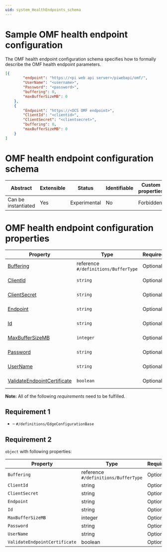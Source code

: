 ```yaml
---
uid: system_HealthEndpoints_schema
---
```


# Sample OMF health endpoint configuration

The OMF health endpoint configuration schema specifies how to formally describe the OMF health endpoint parameters.

```json
[{
        "endpoint": "https://<pi web api server>/piwebapi/omf/",
        "UserName": "<username>",
        "Password": "<password>",
        "buffering": 0,
        "maxBufferSizeMB": 0
    },
    {
        "Endpoint": "https://<OCS OMF endpoint>",
        "ClientId": "<clientid>",
        "ClientSecret": "<clientsecret>",
        "buffering": 0,
        "maxBufferSizeMB": 0
    }
]
```

# OMF health endpoint configuration schema

| Abstract            | Extensible | Status       | Identifiable | Custom properties | Additional properties | Defined in                                                               |
| ------------------- | ---------- | ------------ | ------------ | ----------------- | --------------------- | ------------------------------------------------------------------------ |
| Can be instantiated | Yes        | Experimental | No           | Forbidden         | Forbidden             | [System_HealthEndpoints_schema.json](System_HealthEndpoints_schema.json) |

# OMF health endpoint configuration properties

| Property                                                    | Type      | Required | Nullable | Defined by                                   |
| ----------------------------------------------------------- | --------- | -------- | -------- | -------------------------------------------- |
| [Buffering](#buffering)                                     | reference <br> `#/definitions/BufferType` | Optional | No       | OmfHealthEndpointConfiguration (this schema) |
| [ClientId](#clientid)                                       | `string`  | Optional | Yes      | OmfHealthEndpointConfiguration (this schema) |
| [ClientSecret](#clientsecret)                               | `string`  | Optional | Yes      | OmfHealthEndpointConfiguration (this schema) |
| [Endpoint](#endpoint)                                       | `string`  | Optional | Yes      | OmfHealthEndpointConfiguration (this schema) |
| [Id](#id)                                                   | `string`  | Optional | Yes      | OmfHealthEndpointConfiguration (this schema) |
| [MaxBufferSizeMB](#maxbuffersizemb)                         | `integer` | Optional | No       | OmfHealthEndpointConfiguration (this schema) |
| [Password](#password)                                       | `string`  | Optional | Yes      | OmfHealthEndpointConfiguration (this schema) |
| [UserName](#username)                                       | `string`  | Optional | Yes      | OmfHealthEndpointConfiguration (this schema) |
| [ValidateEndpointCertificate](#validateendpointcertificate) | `boolean` | Optional | No       | OmfHealthEndpointConfiguration (this schema) |


**Note:** All of the following _requirements_ need to be fulfilled.

## Requirement 1

- []() – `#/definitions/EdgeConfigurationBase`

## Requirement 2

`object` with following properties:

| Property                      | Type    | Required |
| ----------------------------- | ------- | -------- |
| `Buffering`                   | reference <br> `#/definitions/BufferType` | Optional |
| `ClientId`                    | string  | Optional |
| `ClientSecret`                | string  | Optional |
| `Endpoint`                    | string  | Optional |
| `Id`                          | string  | Optional |
| `MaxBufferSizeMB`             | integer | Optional |
| `Password`                    | string  | Optional |
| `UserName`                    | string  | Optional |
| `ValidateEndpointCertificate` | boolean | Optional |
